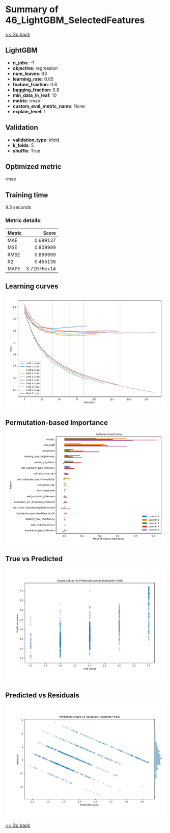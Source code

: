 # Summary of 46_LightGBM_SelectedFeatures

[<< Go back](../README.md)


## LightGBM
- **n_jobs**: -1
- **objective**: regression
- **num_leaves**: 63
- **learning_rate**: 0.05
- **feature_fraction**: 0.8
- **bagging_fraction**: 0.8
- **min_data_in_leaf**: 10
- **metric**: rmse
- **custom_eval_metric_name**: None
- **explain_level**: 1

## Validation
 - **validation_type**: kfold
 - **k_folds**: 5
 - **shuffle**: True

## Optimized metric
rmse

## Training time

9.3 seconds

### Metric details:
| Metric   |       Score |
|:---------|------------:|
| MAE      | 0.689137    |
| MSE      | 0.809999    |
| RMSE     | 0.899999    |
| R2       | 0.455138    |
| MAPE     | 3.72976e+14 |



## Learning curves
![Learning curves](learning_curves.png)

## Permutation-based Importance
![Permutation-based Importance](permutation_importance.png)
## True vs Predicted

![True vs Predicted](true_vs_predicted.png)


## Predicted vs Residuals

![Predicted vs Residuals](predicted_vs_residuals.png)



[<< Go back](../README.md)
